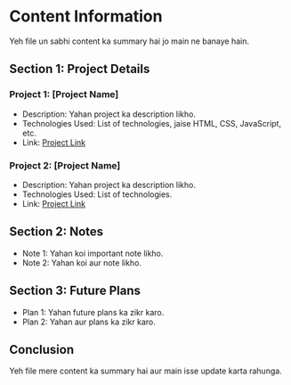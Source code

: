 
# Content Information

Yeh file un sabhi content ka summary hai jo main ne banaye hain.

## Section 1: Project Details

### Project 1: [Project Name]
- Description: Yahan project ka description likho.
- Technologies Used: List of technologies, jaise HTML, CSS, JavaScript, etc.
- Link: [Project Link](#)

### Project 2: [Project Name]
- Description: Yahan project ka description likho.
- Technologies Used: List of technologies.
- Link: [Project Link](#)

## Section 2: Notes
- Note 1: Yahan koi important note likho.
- Note 2: Yahan koi aur note likho.

## Section 3: Future Plans
- Plan 1: Yahan future plans ka zikr karo.
- Plan 2: Yahan aur plans ka zikr karo.

## Conclusion
Yeh file mere content ka summary hai aur main isse update karta rahunga.
